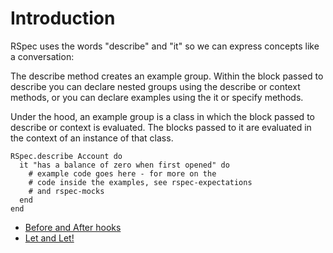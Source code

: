 # Introduction

RSpec uses the words "describe" and "it" so we can
express concepts like a conversation:

The describe method creates an example group. Within the block passed to
describe you can declare nested groups using the describe or context
methods, or you can declare examples using the it or specify methods.

Under the hood, an example group is a class in which the block passed to
describe or context is evaluated. The blocks passed to it are evaluated
in the context of an instance of that class.

```
RSpec.describe Account do
  it "has a balance of zero when first opened" do
    # example code goes here - for more on the
    # code inside the examples, see rspec-expectations
    # and rspec-mocks
  end
end

```
- [Before and After hooks](https://relishapp.com/rspec/rspec-core/v/3-9/docs/hooks/before-and-after-hooks)
- [Let and Let!](https://relishapp.com/rspec/rspec-core/v/3-9/docs/helper-methods/let-and-let)